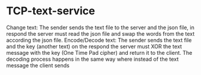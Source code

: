 # TCP-text-service
Change text: The sender sends the text file to the server and the json file, in respond the server
must read the json file and swap the words from the text according the json file.
Encode/Decode text: The sender sends the text file and the key (another text) on the respond
the server must XOR the text message with the key (One Time Pad cipher) and return it to the
client. The decoding process happens in the same way where instead of the text message the
client sends
